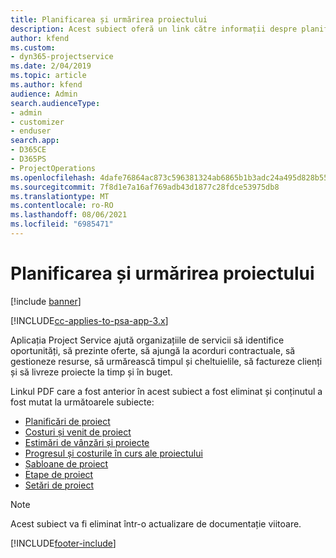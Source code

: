 ```yaml
---
title: Planificarea și urmărirea proiectului
description: Acest subiect oferă un link către informații despre planificare și urmărire în Project Service Automation.
author: kfend
ms.custom:
- dyn365-projectservice
ms.date: 2/04/2019
ms.topic: article
ms.author: kfend
audience: Admin
search.audienceType:
- admin
- customizer
- enduser
search.app:
- D365CE
- D365PS
- ProjectOperations
ms.openlocfilehash: 4dafe76864ac873c596381324ab6865b1b3adc24a495d828b552e7ac459954b9
ms.sourcegitcommit: 7f8d1e7a16af769adb43d1877c28fdce53975db8
ms.translationtype: MT
ms.contentlocale: ro-RO
ms.lasthandoff: 08/06/2021
ms.locfileid: "6985471"
---
```

# <a name="project-planning-and-tracking"></a>Planificarea și urmărirea proiectului

[!include [banner](../../includes/psa-now-project-operations.md)]

[!INCLUDE[cc-applies-to-psa-app-3.x](../../includes/cc-applies-to-psa-app-3x.md)]

Aplicația Project Service ajută organizațiile de servicii să identifice oportunități, să prezinte oferte, să ajungă la acorduri contractuale, să gestioneze resurse, să urmărească timpul și cheltuielile, să factureze clienți și să livreze proiecte la timp și în buget. 

Linkul PDF care a fost anterior în acest subiect a fost eliminat și conținutul a fost mutat la următoarele subiecte:

- [Planificări de proiect](../project-creating.md)
- [Costuri și venit de proiect](../project-estimating.md)
- [Estimări de vânzări și proiecte](../project-leveraging.md)
- [Progresul și costurile în curs ale proiectului](../project-tracking.md)
- [Șabloane de proiect](../project-templates.md)
- [Etape de proiect](../project-stages.md)
- [Setări de proiect](../project-settings.md)

> [!NOTE]
> Acest subiect va fi eliminat într-o actualizare de documentație viitoare. 


[!INCLUDE[footer-include](../../includes/footer-banner.md)]